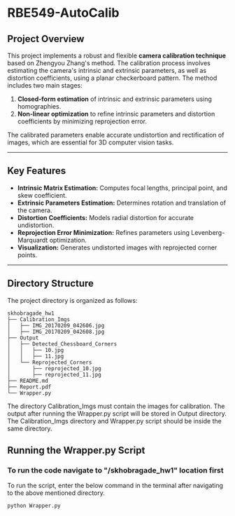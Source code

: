 # RBE549-AutoCalib

## Project Overview
This project implements a robust and flexible **camera calibration technique** based on Zhengyou Zhang's method. The calibration process involves estimating the camera's intrinsic and extrinsic parameters, as well as distortion coefficients, using a planar checkerboard pattern. The method includes two main stages:
1. **Closed-form estimation** of intrinsic and extrinsic parameters using homographies.
2. **Non-linear optimization** to refine intrinsic parameters and distortion coefficients by minimizing reprojection error.

The calibrated parameters enable accurate undistortion and rectification of images, which are essential for 3D computer vision tasks.

---

## Key Features
- **Intrinsic Matrix Estimation:** Computes focal lengths, principal point, and skew coefficient.
- **Extrinsic Parameters Estimation:** Determines rotation and translation of the camera.
- **Distortion Coefficients:** Models radial distortion for accurate undistortion.
- **Reprojection Error Minimization:** Refines parameters using Levenberg-Marquardt optimization.
- **Visualization:** Generates undistorted images with reprojected corner points.

---

## Directory Structure
The project directory is organized as follows:

```
skhobragade_hw1
├── Calibration_Imgs
│   ├── IMG_20170209_042606.jpg
│   ├── IMG_20170209_042608.jpg
├── Output
│   ├── Detected_Chessboard_Corners
│   │   ├── 10.jpg
│   │   ├── 11.jpg
│   └── Reprojected_Corners
│       ├── reprojected_10.jpg
│       ├── reprojected_11.jpg
├── README.md
├── Report.pdf
└── Wrapper.py

```
The directory Calibration_Imgs must contain the images for calibration. The output after running the Wrapper.py script will be stored in Output directory. The Calibration_Imgs directory and Wrapper.py script should be inside the same directory.


## Running the Wrapper.py Script

### To run the code navigate to "/skhobragade_hw1" location first

To run the script, enter the below command in the terminal after navigating to the above mentioned directory.



```bash
python Wrapper.py
```

